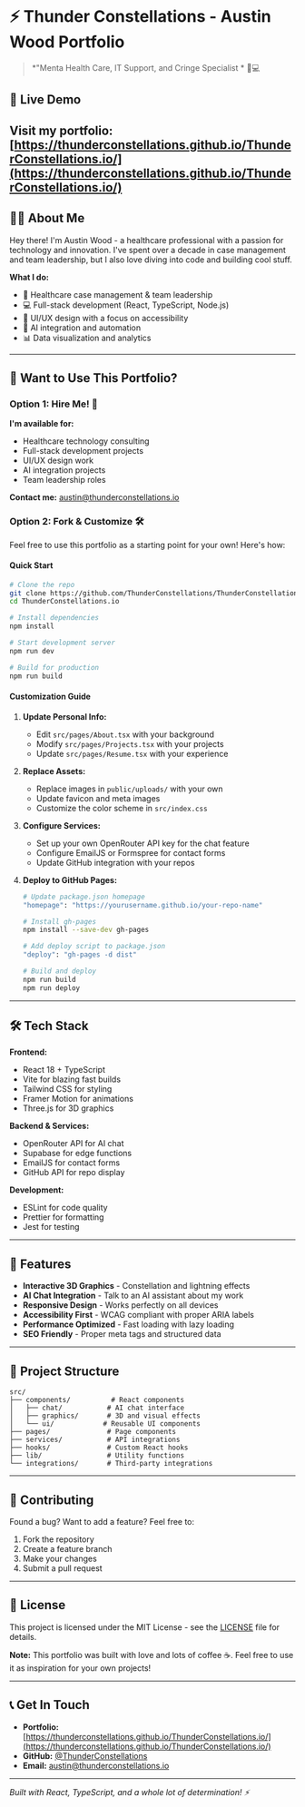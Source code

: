 
# ⚡ Thunder Constellations - Austin Wood Portfolio

> *"Menta Health Care, IT Support, and Cringe Specialist * 🏥💻

## 🌟 Live Demo
**Visit my portfolio:** [https://thunderconstellations.github.io/ThunderConstellations.io/](https://thunderconstellations.github.io/ThunderConstellations.io/)
---

## 👨‍⚕️ About Me
Hey there! I'm Austin Wood - a healthcare professional with a passion for technology and innovation. I've spent over a decade in case management and team leadership, but I also love diving into code and building cool stuff.

**What I do:**
- 🏥 Healthcare case management & team leadership
- 💻 Full-stack development (React, TypeScript, Node.js)
- 🎨 UI/UX design with a focus on accessibility
- 🤖 AI integration and automation
- 📊 Data visualization and analytics

---

## 🚀 Want to Use This Portfolio?

### Option 1: Hire Me! 🎯
**I'm available for:**
- Healthcare technology consulting
- Full-stack development projects
- UI/UX design work
- AI integration projects
- Team leadership roles

**Contact me:** [austin@thunderconstellations.io](mailto:austin@thunderconstellations.io)

### Option 2: Fork & Customize 🛠️
Feel free to use this portfolio as a starting point for your own! Here's how:

#### Quick Start
```bash
# Clone the repo
git clone https://github.com/ThunderConstellations/ThunderConstellations.io.git
cd ThunderConstellations.io

# Install dependencies
npm install

# Start development server
npm run dev

# Build for production
npm run build
```

#### Customization Guide
1. **Update Personal Info:**
   - Edit `src/pages/About.tsx` with your background
   - Modify `src/pages/Projects.tsx` with your projects
   - Update `src/pages/Resume.tsx` with your experience

2. **Replace Assets:**
   - Replace images in `public/uploads/` with your own
   - Update favicon and meta images
   - Customize the color scheme in `src/index.css`

3. **Configure Services:**
   - Set up your own OpenRouter API key for the chat feature
   - Configure EmailJS or Formspree for contact forms
   - Update GitHub integration with your repos

4. **Deploy to GitHub Pages:**
   ```bash
   # Update package.json homepage
   "homepage": "https://yourusername.github.io/your-repo-name"
   
   # Install gh-pages
   npm install --save-dev gh-pages
   
   # Add deploy script to package.json
   "deploy": "gh-pages -d dist"
   
   # Build and deploy
   npm run build
   npm run deploy
   ```

---

## 🛠️ Tech Stack

**Frontend:**
- React 18 + TypeScript
- Vite for blazing fast builds
- Tailwind CSS for styling
- Framer Motion for animations
- Three.js for 3D graphics

**Backend & Services:**
- OpenRouter API for AI chat
- Supabase for edge functions
- EmailJS for contact forms
- GitHub API for repo display

**Development:**
- ESLint for code quality
- Prettier for formatting
- Jest for testing

---

## 🎨 Features

- **Interactive 3D Graphics** - Constellation and lightning effects
- **AI Chat Integration** - Talk to an AI assistant about my work
- **Responsive Design** - Works perfectly on all devices
- **Accessibility First** - WCAG compliant with proper ARIA labels
- **Performance Optimized** - Fast loading with lazy loading
- **SEO Friendly** - Proper meta tags and structured data

---

## 📁 Project Structure

```
src/
├── components/          # React components
│   ├── chat/           # AI chat interface
│   ├── graphics/       # 3D and visual effects
│   └── ui/            # Reusable UI components
├── pages/              # Page components
├── services/           # API integrations
├── hooks/              # Custom React hooks
├── lib/                # Utility functions
└── integrations/       # Third-party integrations
```

---

## 🤝 Contributing

Found a bug? Want to add a feature? Feel free to:
1. Fork the repository
2. Create a feature branch
3. Make your changes
4. Submit a pull request

---

## 📄 License

This project is licensed under the MIT License - see the [LICENSE](LICENSE) file for details.

**Note:** This portfolio was built with love and lots of coffee ☕. Feel free to use it as inspiration for your own projects!

---

## 📞 Get In Touch

- **Portfolio:** [https://thunderconstellations.github.io/ThunderConstellations.io/](https://thunderconstellations.github.io/ThunderConstellations.io/)
- **GitHub:** [@ThunderConstellations](https://github.com/ThunderConstellations)
- **Email:** [austin@thunderconstellations.io](mailto:austin@thunderconstellations.io)

---

*Built with React, TypeScript, and a whole lot of determination! ⚡*
